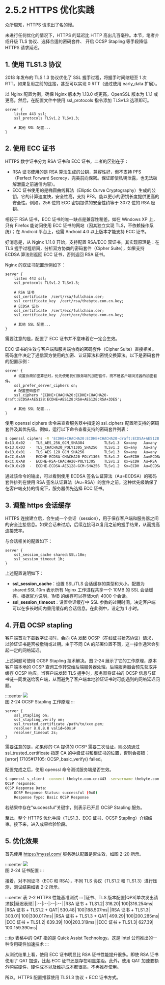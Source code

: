# 2.5.2 HTTPS 优化实践

众所周知，HTTPS 请求出了名的慢。

未进行任何优化的情况下，HTTPS 的延迟比 HTTP 高出几百毫秒。本节，笔者介绍升级 TLS 协议、选择合适的密码套件、
开启 OCSP Stapling 等手段降低 HTTPS 请求延迟。

## 1. 使用 TLS1.3 协议 

2018 年发布的 TLS 1.3 协议优化了 SSL 握手过程，将握手时间缩短至 1 次 RTT。如果复用之前的连接，甚至可以实现 0 RTT（通过使用 early_data 扩展）。

以 Nginx 配置为例，确保 Nginx 版本为 1.13.0 或更高，OpenSSL 版本为 1.1.1 或更高。然后，在配置文件中使用 ssl_protocols 指令添加 TLSv1.3 选项即可。
```nginx
server {
	listen 443 ssl;
	ssl_protocols TLSv1.2 TLSv1.3;

	# 其他 SSL 配置...
}
```

## 2. 使用 ECC 证书

HTTPS 数字证书分为 RSA 证书和 ECC 证书，二者的区别在于：
- RSA 证书使用的是 RSA 算法生成的公钥，兼容性好，但不支持 PFS（Perfect Forward Secrecy，完美前向保密。保证即使私钥泄露，也无法破解泄露之前通信内容）。
- ECC 证书使用的是椭圆曲线算法（Elliptic Curve Cryptography）生成的公钥，它的计算速度快，安全性高，支持 PFS，能以更小的密钥长度提供更高的安全性。例如，256 位的 ECC 密钥提供的安全性约等于 3072 位的 RSA 密钥。

相较于 RSA 证书，ECC 证书的唯一缺点是兼容性稍差。如在 Windows XP 上，只有 Firefox 能访问使用 ECC 证书的网站（因其独立实现 TLS，不依赖操作系统）；在 Android 平台上，也需 Android 4.0 以上版本才能支持 ECC 证书。

好消息是，从 Nginx 1.11.0 开始，支持配置 RSA/ECC 双证书。其实现原理是：在 TLS 握手过程期间，分析双方协商的密码套件（Cipher Suite），如果支持 ECDSA 算法则返回 ECC 证书，否则返回 RSA 证书。

Nginx 的双证书配置示例如下：

```nginx
server {
	listen 443 ssl;
	ssl_protocols TLSv1.2 TLSv1.3;

	# RSA 证书
	ssl_certificate  /cert/rsa/fullchain.cer;
	ssl_certificate_key  /cert/rsa/thebyte.com.cn.key;
	# ECDSA 证书
	ssl_certificate  /cert/ecc/fullchain.cer;
	ssl_certificate_key  /cert/ecc/thebyte.com.cn.key;

    # 其他 SSL 配置...
}
```
需要注意的是，配置了 ECC 证书并不意味着它一定会生效。

ECC 证书的生效与客户端和服务端协商的密码套件（Cipher Suite）直接相关。密码套件决定了通信双方使用的加密、认证算法和密钥交换算法。以下是密码套件的配置示例：

```nginx
server {
	# 设置协商加密算法时，优先使用我们服务端的加密套件，而不是客户端浏览器的加密套件。
	ssl_prefer_server_ciphers on;
	# 配置密码套件
    ssl_ciphers 'ECDHE+CHACHA20:ECDHE+CHACHA20-draft:ECDSA+AES128:ECDHE+AES128:RSA+AES128:RSA+3DES';

    # 其他 SSL 配置...
}
```
使用 openssl ciphers 命令来查看服务器中指定的 ssl_ciphers 配置所支持的密码套件及其优先级。例如，运行以下命令查看支持的密码套件列表：

```bash
$ openssl ciphers -V 'ECDHE+CHACHA20:ECDHE+CHACHA20-draft:ECDSA+AES128:ECDHE+AES128:RSA+AES128:RSA+3DES' | column -t
0x13,0x02  -  TLS_AES_256_GCM_SHA384         TLSv1.3  Kx=any   Au=any    Enc=AESGCM(256)             Mac=AEAD
0x13,0x03  -  TLS_CHACHA20_POLY1305_SHA256   TLSv1.3  Kx=any   Au=any    Enc=CHACHA20/POLY1305(256)  Mac=AEAD
0x13,0x01  -  TLS_AES_128_GCM_SHA256         TLSv1.3  Kx=any   Au=any    Enc=AESGCM(128)             Mac=AEAD
0xCC,0xA9  -  ECDHE-ECDSA-CHACHA20-POLY1305  TLSv1.2  Kx=ECDH  Au=ECDSA  Enc=CHACHA20/POLY1305(256)  Mac=AEAD
0xCC,0xA8  -  ECDHE-RSA-CHACHA20-POLY1305    TLSv1.2  Kx=ECDH  Au=RSA    Enc=CHACHA20/POLY1305(256)  Mac=AEAD
0xC0,0x2B  -  ECDHE-ECDSA-AES128-GCM-SHA256  TLSv1.2  Kx=ECDH  Au=ECDSA  Enc=AESGCM(128)             Mac=AEAD
```

通过该命令的输出，可以看到使用 ECDSA 签名认证算法（Au=ECDSA）的密码套件排列在使用 RSA 签名认证算法（Au=RSA）的套件之前。这种优先级确保了在客户端支持的情况下，服务器优先选择 ECC 证书。


## 3. 调整 https 会话缓存

HTTPS 连接建立后，会生成一个会话（session），用于保存客户端和服务器之间的安全连接信息。如果会话未过期，后续连接可以复用之前的握手结果，从而提高连接效率。

与会话相关的配置如下：
```nginx
server {
	ssl_session_cache shared:SSL:10m;
	ssl_session_timeout 1h;
}
```
上述配置说明如下：

- **ssl_session_cache**：设置 SSL/TLS 会话缓存的类型和大小。配置为 shared:SSL:10m 表示所有 Nginx 工作进程共享一个 10MB 的 SSL 会话缓存。根据官方说明，1MB 的缓存可以存储大约 4000 个会话。
- **ssl_session_timeout**：设置会话缓存中 SSL 参数的过期时间，决定客户端可以在多长时间内重用缓存的会话信息。在此例中，设定为 1 小时。

## 4. 开启 OCSP stapling

客户端首次下载数字证书时，会向 CA 发起 OCSP（在线证书状态协议）请求，以验证证书是否被撤销或过期。由于不同 CA 的部署位置不同，这一操作通常会引起一定的网络延迟。

上述问题可使用 OCSP Stapling 技术解决。图 2-24 展示了它的工作原理，原本客户端本地的 OCSP 查询工作转交给后端服务器处理。后端服务器会预先获取并缓存 OCSP 响应。当客户端发起 TLS 握手时，服务器将证书的 OCSP 信息与证书链一同发送给客户端，从而避免了客户端本地验证证书时可能遇到的网络延迟问题。

:::center
  ![](../assets/OCSP-Stapling.png)<br/>
 图 2-24 OCSP Stapling 工作原理
:::

```nginx
server {
	ssl_stapling on;
	ssl_stapling_verify on;
	ssl_trusted_certificate /path/to/xxx.pem;
	resolver 8.8.8.8 valid=60s;# 
	resolver_timeout 2s;
}
``` 

需要注意的是，如果你的 CA 提供的 OCSP 需要二次验证，则必须通过 ssl_trusted_certificate 指定 CA 的中级证书和根证书的位置，否则会报错：[error] 17105#17105: OCSP_basic_verify() failed。

配置完成之后，使用 openssl 命令测试服务端是否生效。

```bash 
$ openssl s_client -connect thebyte.com.cn:443 -servername thebyte.com.cn -status -tlsextdebug < /dev/null 2>&1 | grep "OCSP" 
OCSP response:
OCSP Response Data:
    OCSP Response Status: successful (0x0)
    Response Type: Basic OCSP Response
```
若结果中存在“successful”关键字，则表示已开启 OCSP Stapling 服务。

至此，整个 HTTPS 优化手段（TLS1.3、ECC 证书、OCSP Stapling）介绍结束。接下来，进入成果检验阶段。

## 5. 优化效果

首先使用 https://myssl.com/ 服务确认配置是否生效，如图 2-20 所示。

:::center
  ![](../assets/ssl-test.png)<br/>
 图 2-24 证书配置
:::

接着，对不同证书（ECC 和 RSA），不同 TLS 协议（TLS1.2 和 TLS1.3）进行压测，测试结果如表 2-2 所示。

:::center
表 2-2 HTTPS 性能基准测试
:::
|证书、TLS 版本配置|QPS|单次发出请求数|延迟表现|
|:--|:--|:--|:--|
|RSA 证书 + TLS1.2| 316.20| 100|316.254ms|
|RSA 证书 + TLS1.2 + QAT| 530.48| 100|188.507ms|
|RSA 证书 + TLS1.3| 303.01| 100|330.017ms|
|RSA 证书 + TLS1.3 + QAT| 499.29| 100|200.285ms|
|ECC 证书 + TLS1.2| 639.39| 100|203.319ms|
|ECC 证书 + TLS1.3| 627.39| 100|159.390ms|

:::tip 
表格中的 QAT 指的是 Quick Assist Technology。这是 Intel 公司推出的一种专用硬件加速技术
::: 

从测试结果上看，使用 ECC 证书明显比 RSA 证书性能提升很多。即使 RSA 证书使用了 QAT 加速，比起 ECC 证书还是存在明显差距。此外，使用 QAT 加速要额外购买硬件，硬件成本以及维护成本都很高，不再推荐使用。

所以，HTTPS 配置推荐使用 TLS1.3 协议 + ECC 证书方式。